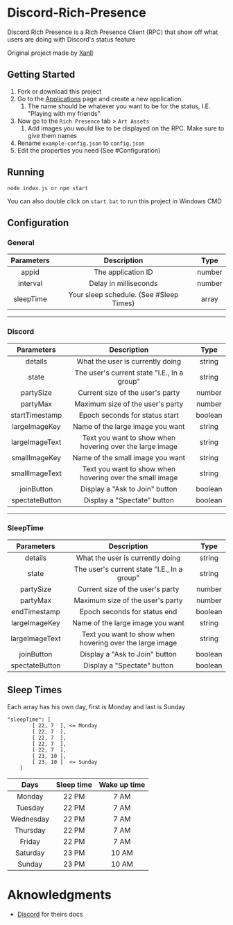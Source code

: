 # Discord-Rich-Presence

Discord Rich Presence is a Rich Presence Client (RPC) that show off what users are doing with Discord's status feature

Original project made by [Xanll](https://github.com/Xanll)

## Getting Started

1. Fork or download this project
2. Go to the [Applications](https://discordapp.com/developers/applications/) page and create a new application. 
   1. The name should be whatever you want to be for the status, I.E. "Playing with my friends"
3. Now go to the `Rich Presence` tab > `Art Assets`
   1. Add images you would like to be displayed on the RPC. Make sure to give them names
4. Rename `example-config.json` to `config.json`
5. Edit the properties you need (See #Configuration)

## Running

```
node index.js or npm start
```

You can also double click on `start.bat` to run this project in Windows CMD

## Configuration

### General

| Parameters | Description | Type |
| :------: | :------: | :-------: |
| appid | The application ID | number |
| interval | Delay in milliseconds | number |
| sleepTime | Your sleep schedule. (See #Sleep Times) | array |

----

### Discord

| Parameters | Description | Type |
| :------: | :------: | :-------: |
| details | What the user is currently doing | string |
| state | The user's current state "I.E., In a group" | string |
| partySize | Current size of the user's party | number |
| partyMax | Maximum size of the user's party | number |
| startTimestamp | Epoch seconds for status start | boolean |
| largeImageKey | Name of the large image you want | string |
| largeImageText | Text you want to show when hovering over the large image | string |
| smallImageKey |  Name of the small image you want | string |
| smallImageText | Text you want to show when hovering over the small image | string |
| joinButton | Display a "Ask to Join" button | boolean |
| spectateButton | Display a "Spectate" button | boolean |

----

### SleepTime

| Parameters | Description | Type |
| :------: | :------: | :-------: |
| details | What the user is currently doing | string |
| state | The user's current state "I.E., In a group" | string |
| partySize | Current size of the user's party | number |
| partyMax | Maximum size of the user's party | number |
| endTimestamp | Epoch seconds for status end | boolean |
| largeImageKey | Name of the large image you want | string |
| largeImageText | Text you want to show when hovering over the large image | string |
| joinButton | Display a "Ask to Join" button | boolean |
| spectateButton | Display a "Spectate" button | boolean |

## Sleep Times

Each array has his own day, first is Monday and last is Sunday

```
"sleepTime": [
        [ 22, 7  ], <= Monday
        [ 22, 7  ],
        [ 22, 7  ],
        [ 22, 7  ],
        [ 22, 7  ],
        [ 23, 10 ],
        [ 23, 10 ]  <= Sunday
    ]
```

| Days | Sleep time | Wake up time | 
| :----: | :----: | :----: |
| Monday | 22 PM | 7 AM |
| Tuesday | 22 PM | 7 AM |
| Wednesday | 22 PM | 7 AM |
| Thursday | 22 PM | 7 AM |
| Friday | 22 PM | 7 AM |
| Saturday | 23 PM | 10 AM |
| Sunday | 23 PM | 10 AM |

# Aknowledgments

- [Discord](https://discord.com/developers/docs/rich-presence/how-to) for theirs docs
